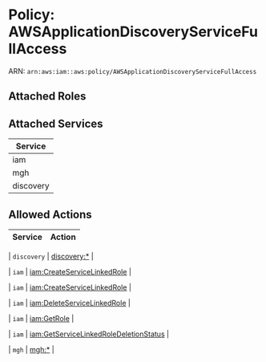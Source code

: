 # Policy: AWSApplicationDiscoveryServiceFullAccess

ARN: `arn:aws:iam::aws:policy/AWSApplicationDiscoveryServiceFullAccess`

## Attached Roles

## Attached Services

| Service |
|---------|
| iam |
| mgh |
| discovery |

## Allowed Actions

| Service | Action |
|:-------:|--------|

| `discovery` | [discovery:*](../actions.md#discovery:all) |

| `iam` | [iam:CreateServiceLinkedRole](../actions.md#iam:createservicelinkedrole) |

| `iam` | [iam:CreateServiceLinkedRole](../actions.md#iam:createservicelinkedrole) |

| `iam` | [iam:DeleteServiceLinkedRole](../actions.md#iam:deleteservicelinkedrole) |

| `iam` | [iam:GetRole](../actions.md#iam:getrole) |

| `iam` | [iam:GetServiceLinkedRoleDeletionStatus](../actions.md#iam:getservicelinkedroledeletionstatus) |

| `mgh` | [mgh:*](../actions.md#mgh:all) |
